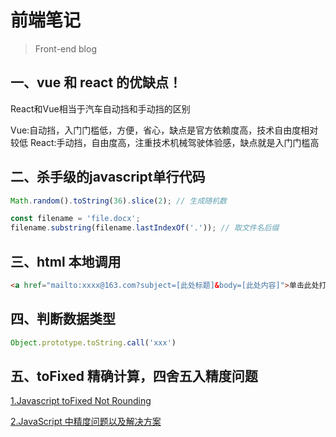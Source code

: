 # 前端笔记
> Front-end blog

## 一、vue 和 react 的优缺点！

React和Vue相当于汽车自动挡和手动挡的区别

Vue:自动挡，入门门槛低，方便，省心，缺点是官方依赖度高，技术自由度相对较低
React:手动挡，自由度高，注重技术机械驾驶体验感，缺点就是入门门槛高

## 二、杀手级的javascript单行代码

```javascript
Math.random().toString(36).slice(2); // 生成随机数

const filename = 'file.docx';
filename.substring(filename.lastIndexOf('.')); // 取文件名后缀
```

## 三、html 本地调用

```html
<a href="mailto:xxxx@163.com?subject=[此处标题]&body=[此处内容]">单击此处打开邮箱</a>
```

## 四、判断数据类型
```javascript
Object.prototype.toString.call('xxx')
```


## 五、toFixed 精确计算，四舍五入精度问题

[1.Javascript toFixed Not Rounding](https://stackoverflow.com/questions/10015027/javascript-tofixed-not-rounding)

[2.JavaScript 中精度问题以及解决方案](https://www.runoob.com/w3cnote/js-precision-problem-and-solution.html)
